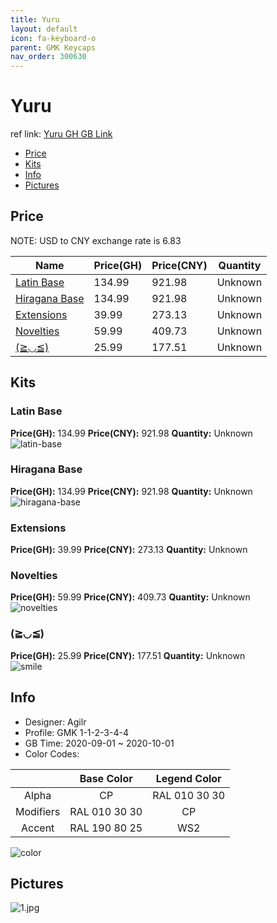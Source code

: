 ```yaml
---
title: Yuru 
layout: default
icon: fa-keyboard-o
parent: GMK Keycaps
nav_order: 300630
---
```


# Yuru 

ref link: [Yuru GH GB Link](https://geekhack.org/index.php?topic=108227.0)  
* [Price](#price)  
* [Kits](#kits)  
* [Info](#info)  
* [Pictures](#pictures)  


## Price  

NOTE: USD to CNY exchange rate is 6.83

| Name          | Price(GH)    |  Price(CNY) | Quantity |
| ------------- | ------------ |  ---------- | -------- |
|[Latin Base](#latin-base)|134.99|921.98|Unknown|
|[Hiragana Base](#hiragana-base)|134.99|921.98|Unknown|
|[Extensions](#extensions)|39.99|273.13|Unknown|
|[Novelties](#novelties)|59.99|409.73|Unknown|
|[(≧◡≦)](#(≧◡≦))|25.99|177.51|Unknown|


## Kits  
### Latin Base  
**Price(GH):** 134.99    **Price(CNY):** 921.98    **Quantity:** Unknown  
<img src="{{ 'assets/images/gmk-keycaps/yuru/kits_pics/latin-base.png' | relative_url }}" alt="latin-base" class="image featured">

### Hiragana Base  
**Price(GH):** 134.99    **Price(CNY):** 921.98    **Quantity:** Unknown  
<img src="{{ 'assets/images/gmk-keycaps/yuru/kits_pics/hiragana-base.png' | relative_url }}" alt="hiragana-base" class="image featured">

### Extensions  
**Price(GH):** 39.99    **Price(CNY):** 273.13    **Quantity:** Unknown  
### Novelties  
**Price(GH):** 59.99    **Price(CNY):** 409.73    **Quantity:** Unknown  
<img src="{{ 'assets/images/gmk-keycaps/yuru/kits_pics/novelties.png' | relative_url }}" alt="novelties" class="image featured">

### (≧◡≦)  
**Price(GH):** 25.99    **Price(CNY):** 177.51    **Quantity:** Unknown  
<img src="{{ 'assets/images/gmk-keycaps/yuru/kits_pics/smile.png' | relative_url }}" alt="smile" class="image featured">


## Info  
* Designer: Agilr  
* Profile: GMK 1-1-2-3-4-4  
* GB Time: 2020-09-01 ~ 2020-10-01  
* Color Codes:  

| |Base Color     | Legend Color
| :-------------: | :-------------: | :------------:
|Alpha|CP|RAL 010 30 30
|Modifiers|RAL 010 30 30|CP
|Accent|RAL 190 80 25|WS2

<img src="{{ 'assets/images/gmk-keycaps/yuru/color.jpg' | relative_url }}" alt="color" class="image featured">


## Pictures  
<img src="{{ 'assets/images/gmk-keycaps/yuru/rendering_pics/1.jpg' | relative_url }}" alt="1.jpg" class="image featured">
